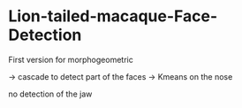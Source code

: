 # Lion-tailed-macaque-Face-Detection

First version for morphogeometric

-> cascade to detect part of the faces
-> Kmeans on the nose

no detection of the jaw
